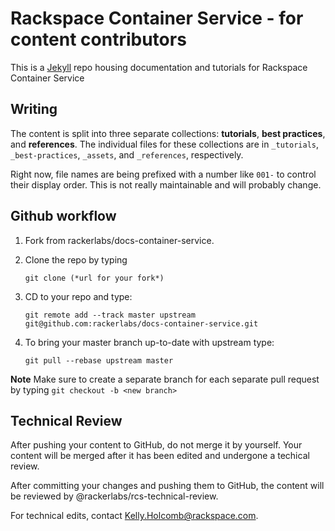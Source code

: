 # Rackspace Container Service - for content contributors

This is a [Jekyll](http://jekyllrb.com/) repo housing documentation and tutorials for Rackspace Container Service


## Writing

The content is split into three separate collections: **tutorials**, **best practices**, and **references**. The individual files for these collections are in `_tutorials`, `_best-practices`, `_assets`, and `_references`, respectively.

Right now, file names are being prefixed with a number like `001-` to control their display order. This is not really maintainable and will probably change.

## Github workflow

1. Fork from rackerlabs/docs-container-service.
2. Clone the repo by typing

    `git clone (*url for your fork*)`

3. CD to your repo and type:

    `git remote add --track master upstream git@github.com:rackerlabs/docs-container-service.git`
    
4. To bring your master branch up-to-date with upstream type:
	
	 `git pull --rebase upstream master`
	 
	 
**Note** Make sure to create a separate branch for each separate pull request by typing `git checkout -b <new branch>`

## Technical Review

After pushing your content to GitHub, do not merge it by yourself. Your content will be merged after it has been edited and undergone a techical review.

After committing your changes and pushing them to GitHub, the content will be reviewed by @rackerlabs/rcs-technical-review.

For technical edits, contact Kelly.Holcomb@rackspace.com.
